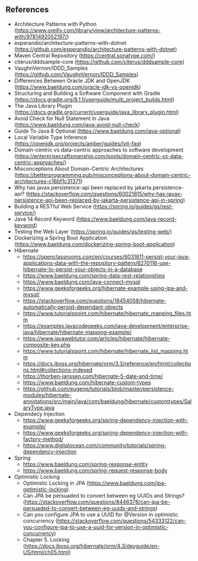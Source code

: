 ## References

- Architecture Patterns with Python (https://www.oreilly.com/library/view/architecture-patterns-with/9781492052197/)
- esperandio/architecture-patterns-with-dotnet (https://github.com/esperandio/architecture-patterns-with-dotnet)
- Maven Central Repository (https://central.sonatype.com/)
- citerus/dddsample-core (https://github.com/citerus/dddsample-core)
- VaughnVernon/IDDD_Samples (https://github.com/VaughnVernon/IDDD_Samples)
- Differences Between Oracle JDK and OpenJDK (https://www.baeldung.com/oracle-jdk-vs-openjdk)
- Structuring and Building a Software Component with Gradle (https://docs.gradle.org/8.1.1/userguide/multi_project_builds.html)
- The Java Library Plugin (https://docs.gradle.org/current/userguide/java_library_plugin.html)
- Avoid Check for Null Statement in Java (https://www.baeldung.com/java-avoid-null-check)
- Guide To Java 8 Optional (https://www.baeldung.com/java-optional)
- Local Variable Type Inference (https://openjdk.org/projects/amber/guides/lvti-faq)
- Domain-centric vs data-centric approaches to software development (https://enterprisecraftsmanship.com/posts/domain-centric-vs-data-centric-approaches/)
- Misconceptions About Domain-Centric Architectures (https://betterprogramming.pub/misconceptions-about-domain-centric-architectures-c16bf1c31371)
- Why has javax.persistence-api been replaced by jakarta.persistence-api? (https://stackoverflow.com/questions/60021815/why-has-javax-persistence-api-been-replaced-by-jakarta-persistence-api-in-spring)
- Building a RESTful Web Service (https://spring.io/guides/gs/rest-service/)
- Java 14 Record Keyword (https://www.baeldung.com/java-record-keyword)
- Testing the Web Layer (https://spring.io/guides/gs/testing-web/)
- Dockerizing a Spring Boot Application (https://www.baeldung.com/dockerizing-spring-boot-application)
- Hibernate
    - https://openclassrooms.com/en/courses/6031811-persist-your-java-applications-data-with-the-repository-pattern/6270116-use-hibernate-to-persist-your-objects-in-a-database
    - https://www.baeldung.com/spring-data-rest-relationships
    - https://www.baeldung.com/java-connect-mysql
    - https://www.geeksforgeeks.org/hibernate-example-using-jpa-and-mysql/
    - https://stackoverflow.com/questions/18454058/hibernate-automatically-persist-dependant-objects
    - https://www.tutorialspoint.com/hibernate/hibernate_mapping_files.htm
    - https://examples.javacodegeeks.com/java-development/enterprise-java/hibernate/hibernate-mapping-example/
    - https://www.javawebtutor.com/articles/hibernate/hibernate-composite-key.php
    - https://www.tutorialspoint.com/hibernate/hibernate_list_mapping.htm
    - https://docs.jboss.org/hibernate/orm/3.3/reference/en/html/collections.html#collections-indexed
    - https://thorben-janssen.com/hibernate-5-date-and-time/
    - https://www.baeldung.com/hibernate-custom-types
    - https://github.com/eugenp/tutorials/blob/master/persistence-modules/hibernate-annotations/src/main/java/com/baeldung/hibernate/customtypes/SalaryType.java
- Dependecy Injection
    - https://www.geeksforgeeks.org/spring-dependency-injection-with-example/
    - https://www.geeksforgeeks.org/spring-dependency-injection-with-factory-method/
    - https://www.digitalocean.com/community/tutorials/spring-dependency-injection
- Spring
    - https://www.baeldung.com/spring-response-entity
    - https://www.baeldung.com/spring-request-response-body
- Optimistic Locking
    - Optimistic Locking in JPA (https://www.baeldung.com/jpa-optimistic-locking)
    - Can JPA be persuaded to convert between eg UUIDs and Strings? (https://stackoverflow.com/questions/8446378/can-jpa-be-persuaded-to-convert-between-eg-uuids-and-strings)
    - Can you configure JPA to use a UUID for @Version in optimistic concurrency (https://stackoverflow.com/questions/54333122/can-you-configure-jpa-to-use-a-uuid-for-version-in-optimistic-concurrency)
    - Chapter 5. Locking (https://docs.jboss.org/hibernate/orm/4.3/devguide/en-US/html/ch05.html)